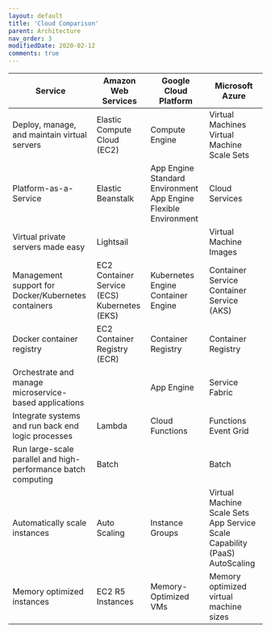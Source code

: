 ```yaml
---
layout: default
title: 'Cloud Comparison'
parent: Architecture
nav_order: 3
modifiedDate: 2020-02-12
comments: true
---
```

| Service                                                        | Amazon Web Services                           | Google Cloud Platform                                            | Microsoft Azure                                                             |
|----------------------------------------------------------------|-----------------------------------------------|------------------------------------------------------------------|-----------------------------------------------------------------------------|
| Deploy, manage, and maintain virtual servers                   | Elastic Compute Cloud (EC2)                   | Compute Engine                                                   | Virtual Machines  Virtual Machine Scale Sets                                |
| Platform-as-a-Service                                          | Elastic Beanstalk                             | App Engine Standard Environment  App Engine Flexible Environment | Cloud Services                                                              |
| Virtual private servers made easy                              | Lightsail                                     |                                                                  | Virtual Machine Images                                                      |
| Management support for  Docker/Kubernetes containers           | EC2 Container Service (ECS)  Kubernetes (EKS) | Kubernetes Engine  Container Engine                              | Container Service  Container Service (AKS)                                  |
| Docker container registry                                      | EC2 Container Registry (ECR)                  | Container Registry                                               | Container Registry                                                          |
| Orchestrate and manage  microservice-based applications        |                                               | App Engine                                                       | Service Fabric                                                              |
| Integrate systems and  run back end logic processes            | Lambda                                        | Cloud Functions                                                  | Functions Event Grid                                                        |
| Run large-scale parallel and  high-performance batch computing | Batch                                         |                                                                  | Batch                                                                       |
| Automatically scale instances                                  | Auto Scaling                                  | Instance Groups                                                  | Virtual Machine Scale Sets App Service Scale Capability (PaaS)  AutoScaling |
| Memory optimized instances                                     | EC2 R5 Instances                              | Memory-Optimized VMs                                             | Memory optimized virtual machine sizes                                      |